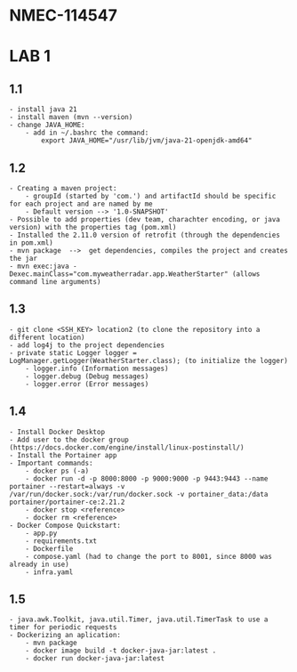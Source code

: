 # NMEC-114547

# LAB 1

## 1.1
    - install java 21
    - install maven (mvn --version)
    - change JAVA_HOME:
        - add in ~/.bashrc the command: 
            export JAVA_HOME="/usr/lib/jvm/java-21-openjdk-amd64"

## 1.2
    - Creating a maven project:
        - groupId (started by 'com.') and artifactId should be specific for each project and are named by me
        - Default version --> '1.0-SNAPSHOT'
    - Possible to add properties (dev team, charachter encoding, or java version) with the properties tag (pom.xml)
    - Installed the 2.11.0 version of retrofit (through the dependencies in pom.xml)
    - mvn package  -->  get dependencies, compiles the project and creates the jar
    - mvn exec:java -Dexec.mainClass="com.myweatherradar.app.WeatherStarter" (allows command line arguments)

## 1.3
    - git clone <SSH_KEY> location2 (to clone the repository into a different location)
    - add log4j to the project dependencies
    - private static Logger logger = LogManager.getLogger(WeatherStarter.class); (to initialize the logger)
        - logger.info (Information messages)
        - logger.debug (Debug messages)
        - logger.error (Error messages)

## 1.4
    - Install Docker Desktop
    - Add user to the docker group (https://docs.docker.com/engine/install/linux-postinstall/) 
    - Install the Portainer app
    - Important commands:
        - docker ps (-a)
        - docker run -d -p 8000:8000 -p 9000:9000 -p 9443:9443 --name portainer --restart=always -v /var/run/docker.sock:/var/run/docker.sock -v portainer_data:/data portainer/portainer-ce:2.21.2 
        - docker stop <reference>
        - docker rm <reference>
    - Docker Compose Quickstart:
        - app.py
        - requirements.txt
        - Dockerfile
        - compose.yaml (had to change the port to 8001, since 8000 was already in use)
        - infra.yaml

## 1.5
    - java.awk.Toolkit, java.util.Timer, java.util.TimerTask to use a timer for periodic requests
    - Dockerizing an aplication:
        - mvn package
        - docker image build -t docker-java-jar:latest .
        - docker run docker-java-jar:latest

